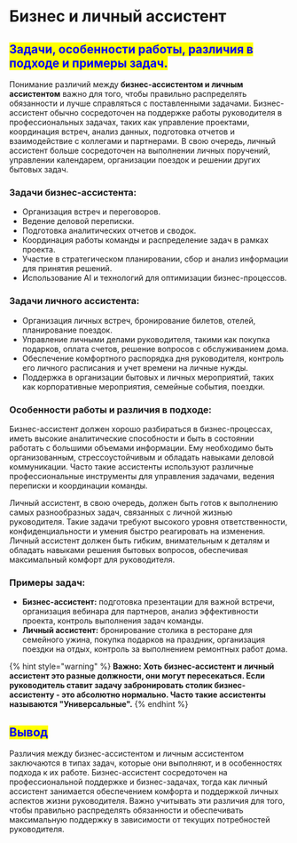 # Бизнес и личный ассистент

## <mark style="color:blue;">**Задачи, особенности работы, различия в подходе и примеры задач.**</mark>

Понимание различий между **бизнес-ассистентом и личным ассистентом** важно для того, чтобы правильно распределять обязанности и лучше справляться с поставленными задачами. Бизнес-ассистент обычно сосредоточен на поддержке работы руководителя в профессиональных задачах, таких как управление проектами, координация встреч, анализ данных, подготовка отчетов и взаимодействие с коллегами и партнерами. В свою очередь, личный ассистент больше сосредоточен на выполнении личных поручений, управлении календарем, организации поездок и решении других бытовых задач.

### **Задачи бизнес-ассистента:**

* Организация встреч и переговоров.
* Ведение деловой переписки.
* Подготовка аналитических отчетов и сводок.
* Координация работы команды и распределение задач в рамках проекта.
* Участие в стратегическом планировании, сбор и анализ информации для принятия решений.
* Использование AI и технологий для оптимизации бизнес-процессов.

### **Задачи личного ассистента:**

* Организация личных встреч, бронирование билетов, отелей, планирование поездок.
* Управление личными делами руководителя, такими как покупка подарков, оплата счетов, решение вопросов с обслуживанием дома.
* Обеспечение комфортного распорядка дня руководителя, контроль его личного расписания и учет времени на личные нужды.
* Поддержка в организации бытовых и личных мероприятий, таких как корпоративные мероприятия, семейные события, поездки.

### **Особенности работы и различия в подходе:**

Бизнес-ассистент должен хорошо разбираться в бизнес-процессах, иметь высокие аналитические способности и быть в состоянии работать с большими объемами информации. Ему необходимо быть организованным, стрессоустойчивым и обладать навыками деловой коммуникации. Часто такие ассистенты используют различные профессиональные инструменты для управления задачами, ведения переписки и координации команды.

Личный ассистент, в свою очередь, должен быть готов к выполнению самых разнообразных задач, связанных с личной жизнью руководителя. Такие задачи требуют высокого уровня ответственности, конфиденциальности и умения быстро реагировать на изменения. Личный ассистент должен быть гибким, внимательным к деталям и обладать навыками решения бытовых вопросов, обеспечивая максимальный комфорт для руководителя.

### **Примеры задач:**

* **Бизнес-ассистент:** подготовка презентации для важной встречи, организация вебинара для партнеров, анализ эффективности проекта, контроль выполнения задач команды.
* **Личный ассистент:** бронирование столика в ресторане для семейного ужина, покупка подарков на праздник, организация поездки на отдых, контроль за выполнением ремонтных работ дома.

{% hint style="warning" %}
**Важно: Хоть бизнес-ассистент и личный ассистент это разные должности, они могут пересекаться. Если руководитель ставит задачу забронировать столик бизнес-ассистенту - это абсолютно нормально. Часто такие ассистенты называются "Универсальные".**
{% endhint %}

## <mark style="color:blue;">**Вывод**</mark>

Различия между бизнес-ассистентом и личным ассистентом заключаются в типах задач, которые они выполняют, и в особенностях подхода к их работе. Бизнес-ассистент сосредоточен на профессиональной поддержке и бизнес-задачах, тогда как личный ассистент занимается обеспечением комфорта и поддержкой личных аспектов жизни руководителя. Важно учитывать эти различия для того, чтобы правильно распределять обязанности и обеспечивать максимальную поддержку в зависимости от текущих потребностей руководителя.
